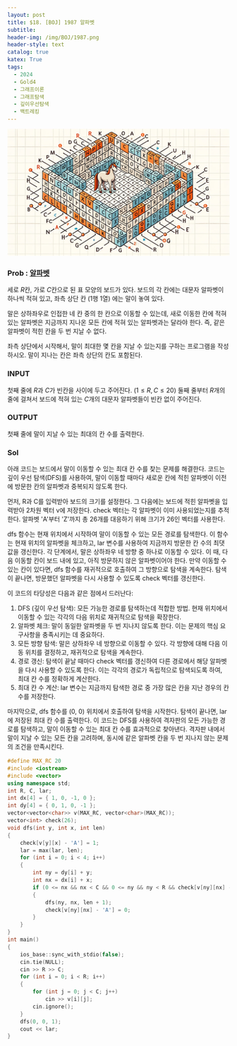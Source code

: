 ```yaml
---
layout: post
title: $18. [BOJ] 1987 알파벳
subtitle: 
header-img: /img/BOJ/1987.png
header-style: text
catalog: true
katex: True
tags:
  - 2024
  - Gold4
  - 그래프이론
  - 그래프탐색
  - 깊이우선탐색
  - 백트레킹
---
```


![Alt text](/img/BOJ/1987.png)


### Prob : [알파벳](https://www.acmicpc.net/problem/1987)

세로 
$R$칸, 가로 $C$칸으로 된 표 모양의 보드가 있다. 보드의 각 칸에는 대문자 알파벳이 하나씩 적혀 있고, 좌측 상단 칸 ($1$행 $1$열) 에는 말이 놓여 있다.

말은 상하좌우로 인접한 네 칸 중의 한 칸으로 이동할 수 있는데, 새로 이동한 칸에 적혀 있는 알파벳은 지금까지 지나온 모든 칸에 적혀 있는 알파벳과는 달라야 한다. 즉, 같은 알파벳이 적힌 칸을 두 번 지날 수 없다.

좌측 상단에서 시작해서, 말이 최대한 몇 칸을 지날 수 있는지를 구하는 프로그램을 작성하시오. 말이 지나는 칸은 좌측 상단의 칸도 포함된다.


### INPUT
첫째 줄에 $R$과 $C$가 빈칸을 사이에 두고 주어진다. ($1 ≤ R,C ≤ 20$) 둘째 줄부터 $R$개의 줄에 걸쳐서 보드에 적혀 있는 $C$개의 대문자 알파벳들이 빈칸 없이 주어진다.


### OUTPUT
첫째 줄에 말이 지날 수 있는 최대의 칸 수를 출력한다.


### Sol

아래 코드는 보드에서 말이 이동할 수 있는 최대 칸 수를 찾는 문제를 해결한다. 코드는 깊이 우선 탐색(DFS)를 사용하여, 말이 이동할 때마다 새로운 칸에 적힌 알파벳이 이전에 방문한 칸의 알파벳과 중복되지 않도록 한다.

먼저, R과 C를 입력받아 보드의 크기를 설정한다. 그 다음에는 보드에 적힌 알파벳을 입력받아 2차원 벡터 v에 저장한다. check 벡터는 각 알파벳이 이미 사용되었는지를 추적한다. 알파벳 'A'부터 'Z'까지 총 26개를 대응하기 위해 크기가 26인 벡터를 사용한다.

dfs 함수는 현재 위치에서 시작하여 말이 이동할 수 있는 모든 경로를 탐색한다. 이 함수는 현재 위치의 알파벳을 체크하고, lar 변수를 사용하여 지금까지 방문한 칸 수의 최댓값을 갱신한다. 각 단계에서, 말은 상하좌우 네 방향 중 하나로 이동할 수 있다. 이 때, 다음 이동할 칸이 보드 내에 있고, 아직 방문하지 않은 알파벳이어야 한다. 만약 이동할 수 있는 칸이 있다면, dfs 함수를 재귀적으로 호출하여 그 방향으로 탐색을 계속한다. 탐색이 끝나면, 방문했던 알파벳을 다시 사용할 수 있도록 check 벡터를 갱신한다.

이 코드의 타당성은 다음과 같은 점에서 드러난다:

1. DFS (깊이 우선 탐색): 모든 가능한 경로를 탐색하는데 적합한 방법. 현재 위치에서 이동할 수 있는 각각의 다음 위치로 재귀적으로 탐색을 확장한다.
2. 알파벳 체크: 말이 동일한 알파벳을 두 번 지나지 않도록 한다. 이는 문제의 핵심 요구사항을 충족시키는 데 중요하다.
3. 모든 방향 탐색: 말은 상하좌우 네 방향으로 이동할 수 있다. 각 방향에 대해 다음 이동 위치를 결정하고, 재귀적으로 탐색을 계속한다.
4. 경로 갱신: 탐색이 끝날 때마다 check 벡터를 갱신하여 다른 경로에서 해당 알파벳을 다시 사용할 수 있도록 한다. 이는 각각의 경로가 독립적으로 탐색되도록 하여, 최대 칸 수를 정확하게 계산한다.
5. 최대 칸 수 계산: lar 변수는 지금까지 탐색한 경로 중 가장 많은 칸을 지난 경우의 칸 수를 저장한다.

마지막으로, dfs 함수를 (0, 0) 위치에서 호출하여 탐색을 시작한다. 탐색이 끝나면, lar에 저장된 최대 칸 수를 출력한다. 이 코드는 DFS를 사용하여 격자판의 모든 가능한 경로를 탐색하고, 말이 이동할 수 있는 최대 칸 수를 효과적으로 찾아낸다. 격자판 내에서 말이 지날 수 있는 모든 칸을 고려하며, 동시에 같은 알파벳 칸을 두 번 지나지 않는 문제의 조건을 만족시킨다.



```c++
#define MAX_RC 20
#include <iostream>
#include <vector>
using namespace std;
int R, C, lar;
int dx[4] = { 1, 0, -1, 0 };
int dy[4] = { 0, 1, 0, -1 };
vector<vector<char>> v(MAX_RC, vector<char>(MAX_RC));
vector<int> check(26);
void dfs(int y, int x, int len)
{
	check[v[y][x] - 'A'] = 1;
	lar = max(lar, len);
	for (int i = 0; i < 4; i++)
	{
		int ny = dy[i] + y;
		int nx = dx[i] + x;
		if (0 <= nx && nx < C && 0 <= ny && ny < R && check[v[ny][nx] - 'A'] == 0)
		{
			dfs(ny, nx, len + 1);
			check[v[ny][nx] - 'A'] = 0;
		}
	}
}
int main()
{
	ios_base::sync_with_stdio(false);
	cin.tie(NULL);
	cin >> R >> C;
	for (int i = 0; i < R; i++)
	{
		for (int j = 0; j < C; j++)
			cin >> v[i][j];
		cin.ignore();
	}
	dfs(0, 0, 1);
	cout << lar;
}
```